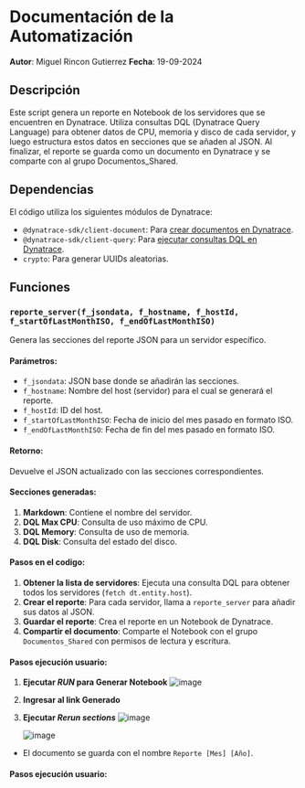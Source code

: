 # Documentación de la Automatización
**Autor**: Miguel Rincon Gutierrez
**Fecha**: 19-09-2024

## Descripción

Este script genera un reporte en Notebook de los servidores que se encuentren en Dynatrace. Utiliza consultas DQL (Dynatrace Query Language) para obtener datos de CPU, memoria y disco de cada servidor, y luego estructura estos datos en secciones que se añaden al JSON. Al finalizar, el reporte se guarda como un documento en Dynatrace y se comparte con al grupo Documentos_Shared.

## Dependencias

El código utiliza los siguientes módulos de Dynatrace:
- `@dynatrace-sdk/client-document`: Para [crear documentos en Dynatrace](https://developer.dynatrace.com/develop/sdks/client-document/#documentsclient).
- `@dynatrace-sdk/client-query`: Para [ejecutar consultas DQL en Dynatrace](https://developer.dynatrace.com/develop/sdks/client-query/).
- `crypto`: Para generar UUIDs aleatorias.

## Funciones

### `reporte_server(f_jsondata, f_hostname, f_hostId, f_startOfLastMonthISO, f_endOfLastMonthISO)`

Genera las secciones del reporte JSON para un servidor específico.

#### Parámetros:
- `f_jsondata`: JSON base donde se añadirán las secciones.
- `f_hostname`: Nombre del host (servidor) para el cual se generará el reporte.
- `f_hostId`: ID del host.
- `f_startOfLastMonthISO`: Fecha de inicio del mes pasado en formato ISO.
- `f_endOfLastMonthISO`: Fecha de fin del mes pasado en formato ISO.

#### Retorno:
Devuelve el JSON actualizado con las secciones correspondientes.

#### Secciones generadas:
1. **Markdown**: Contiene el nombre del servidor.
2. **DQL Max CPU**: Consulta de uso máximo de CPU.
3. **DQL Memory**: Consulta de uso de memoria.
4. **DQL Disk**: Consulta del estado del disco.

#### Pasos en el codigo:
1. **Obtener la lista de servidores**: Ejecuta una consulta DQL para obtener todos los servidores (`fetch dt.entity.host`).
2. **Crear el reporte**: Para cada servidor, llama a `reporte_server` para añadir sus datos al JSON.
3. **Guardar el reporte**: Crea el reporte en un Notebook de Dynatrace.
4. **Compartir el documento**: Comparte el Notebook con el grupo `Documentos_Shared` con permisos de lectura y escritura.

#### Pasos ejecución usuario:
1. **Ejecutar *RUN* para Generar Notebook**
  ![image](https://github.com/user-attachments/assets/fe5727d1-5bdb-4a70-b387-a25979ada4e3)
3. **Ingresar al link Generado**
2. **Ejecutar *Rerun sections***
   ![image](https://github.com/user-attachments/assets/273ba794-549b-42bd-8cb8-ecc01de0c8f8)

   ![image](https://github.com/user-attachments/assets/382dd65e-90da-4782-b574-d64a46fb2086)




- El documento se guarda con el nombre `Reporte [Mes] [Año]`.

#### Pasos ejecución usuario:

